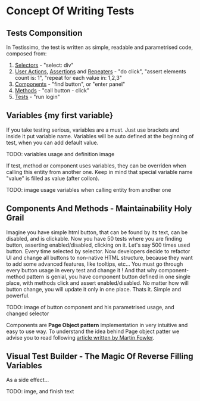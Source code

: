 # Concept Of Writing Tests

## Tests Componsition

In Testissimo, the test is written as simple, readable and parametrised code, composed from:
1. [Selectors](#/documentation/selectors) - "select: div"
2. [User Actions](#/documentation/actions-assertions-and-repeaters), [Assertions](#/documentation/actions-assertions-and-repeaters) and [Repeaters](#/documentation/actions-assertions-and-repeaters) - "do click",  "assert elements count is: 1", "repeat for each value in: 1,2,3" 
3. [Components](#/documentation/components-and-methods) - "find button", or "enter panel"
4. [Methods](#/documentation/components-and-methods) - "call button - click"
5. [Tests](#/documentation/tests) - "run login"

## Variables {my first variable}

If you take testing serious, variables are a must. Just use brackets and inside it put variable name. Variables will be auto defined at the beginning of test, when you can add default value. 

TODO: variables usage and definition image

If test, method or component uses variables, they can be overriden when calling this entity from another one. Keep in mind that special variable name "value" is filled as value (after collon).

TODO: image usage variables when calling entity from another one

## Components And Methods - Maintainability Holy Grail

Imagine you have simple html button, that can be found by its text, can be disabled, and is clickable. Now you have 50 tests where you are finding button, asserting enabled/disabled, clicking on it. Let's say 500 times used button. Every time selected by selector. Now developers decide to refactor UI and change all buttons to non-native HTML structure, because they want to add some advanced features, like tooltips, etc... You must go through every button usage in every test and change it ! And that why component-method pattern is genial, you have component button defined in one single place, with methods click and assert enabled/disabled. No matter how will button change, you will update it only in one place. Thats it. Simple and powerful.

TODO: image of button component and his parametrised usage, and changed selector

Components are **Page Object pattern** implementation in very intuitive and easy to use way. To understand the idea behind Page object patter we advise you to read following [article written by Martin Fowler](https://martinfowler.com/bliki/PageObject.html).


## Visual Test Builder - The Magic Of Reverse Filling Variables

As a side effect...

TODO: imge, and finish text

